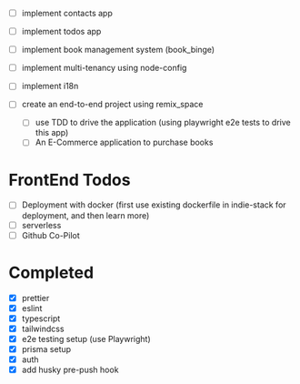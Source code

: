 - [ ] implement contacts app
- [ ] implement todos app
- [ ] implement book management system (book_binge)
- [ ] implement multi-tenancy using node-config
- [ ] implement i18n

- [ ] create an end-to-end project using remix_space
  - [ ] use TDD to drive the application (using playwright e2e tests to drive this app)
  - [ ] An E-Commerce application to purchase books

# FrontEnd Todos

- [ ] Deployment with docker (first use existing dockerfile in indie-stack for deployment, and then learn more)
- [ ] serverless
- [ ] Github Co-Pilot

# Completed

- [x] prettier
- [x] eslint
- [x] typescript
- [x] tailwindcss
- [x] e2e testing setup (use Playwright)
- [x] prisma setup
- [x] auth
- [x] add husky pre-push hook
